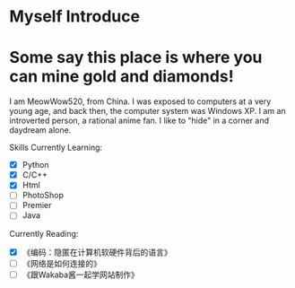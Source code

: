 # Myself Introduce

# Some say this place is where you can mine gold and diamonds!

I am MeowWow520, from China. I was exposed to computers at a very young age, and back then, the computer system was Windows XP.
I am an introverted person, a rational anime fan. I like to "hide" in a corner and daydream alone.

Skills Currently Learning:
- [x] Python
- [x] C/C++
- [x] Html
- [ ] PhotoShop
- [ ] Premier 
- [ ] Java

Currently Reading:
- [x] 《编码：隐匿在计算机软硬件背后的语言》
- [ ] 《网络是如何连接的》
- [ ] 《跟Wakaba酱一起学网站制作》
